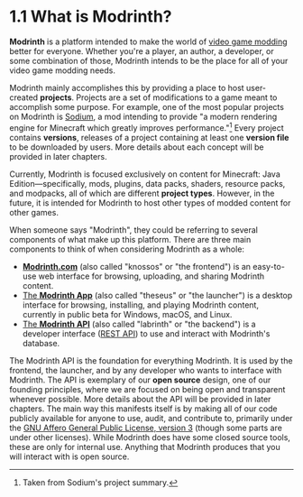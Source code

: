 # 1.1 What is Modrinth?

**Modrinth** is a platform intended to make the world of [video game modding](https://en.wikipedia.org/wiki/Video_game_modding) better for everyone. Whether you're a player, an author, a developer, or some combination of those, Modrinth intends to be the place for all of your video game modding needs.

Modrinth mainly accomplishes this by providing a place to host user-created **projects**. Projects are a set of modifications to a game meant to accomplish some purpose. For example, one of the most popular projects on Modrinth is [Sodium](https://modrinth.com/mod/sodium), a mod intending to provide "a modern rendering engine for Minecraft which greatly improves performance."[^1] Every project contains **versions**, releases of a project containing at least one **version file** to be downloaded by users. More details about each concept will be provided in later chapters.

Currently, Modrinth is focused exclusively on content for Minecraft: Java Edition—specifically, mods, plugins, data packs, shaders, resource packs, and modpacks, all of which are different **project types**. However, in the future, it is intended for Modrinth to host other types of modded content for other games.

When someone says "Modrinth", they could be referring to several components of what make up this platform. There are three main components to think of when considering Modrinth as a whole:
* [**Modrinth.com**](https://modrinth.com) (also called "knossos" or "the frontend") is an easy-to-use web interface for browsing, uploading, and sharing Modrinth content.
* [The **Modrinth App**](https://modrinth.app) (also called "theseus" or "the launcher") is a desktop interface for browsing, installing, and playing Modrinth content, currently in public beta for Windows, macOS, and Linux.
* [The **Modrinth API**](https://docs.modrinth.com/api) (also called "labrinth" or "the backend") is a developer interface ([REST API](https://www.ibm.com/topics/rest-apis)) to use and interact with Modrinth's database.

The Modrinth API is the foundation for everything Modrinth. It is used by the frontend, the launcher, and by any developer who wants to interface with Modrinth. The API is exemplary of our **open source** design, one of our founding principles, where we are focused on being open and transparent whenever possible. More details about the API will be provided in later chapters. The main way this manifests itself is by making all of our code publicly available for anyone to use, audit, and contribute to, primarily under the [GNU Affero General Public License, version 3](https://opensource.org/license/agpl-v3/) (though some parts are under other licenses). While Modrinth does have some closed source tools, these are only for internal use. Anything that Modrinth produces that you will interact with is open source.

[^1]: Taken from Sodium's project summary.